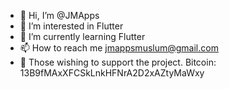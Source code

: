 - 👋 Hi, I’m @JMApps
- 👀 I’m interested in Flutter
- 🌱 I’m currently learning Flutter
- 📫 How to reach me jmappsmuslum@gmail.com
- 🙈 Those wishing to support the project. Bitcоin: 13B9fMAxXFCSkLnkHFNrA2D2xAZtyMaWxy
